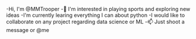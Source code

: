 -Hi, I'm @MMTrooper 
-🌱 I'm interested in playing sports and exploring new ideas
-I'm currently learing everything I can about python
-I would like to collaborate on any project regarding data science or ML
-📫 Just shoot a message or @me 


<!---
MMTrooper/MMTrooper is a ✨ special ✨ repository because its `README.md` (this file) appears on your GitHub profile.
You can click the Preview link to take a look at your changes.
--->
